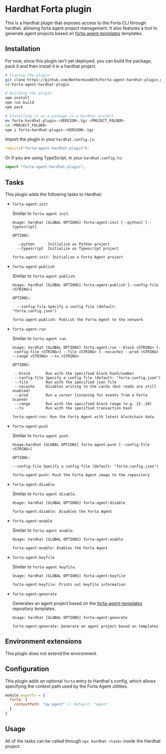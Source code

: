 # Hardhat Forta plugin

This is a Hardhat plugin that exposes access to the Forta CLI through hardhat,
allowing forta agent project management. It also features a tool to generate
agent projects based on [forta-agent-templates](https://github.com/arbitraryexecution/forta-agent-templates)
templates.

## Installation

For now, since this plugin isn't yet deployed, you can build the package, pack
it and then install it in a hardhat project.

```bash
# Cloning the plugin
git clone https://github.com/NethermindEth/Forta-agent-hardhat-plugin.git
cd Forta-agent-hardhat-plugin

# Building the plugin
npm install
npm run build
npm pack

# Installing it as a package in a hardhat project
mv forta-hardhat-plugin-<VERSION>.tgz <PROJECT_FOLDER>
cd <PROJECT_FOLDER>
npm i forta-hardhat-plugin-<VERSION>.tgz
```

Import the plugin in your `hardhat.config.js`:

```js
require("forta-agent-hardhat-plugin");
```

Or if you are using TypeScript, in your `hardhat.config.ts`:

```ts
import "forta-agent-hardhat-plugin";
```

## Tasks

This plugin adds the following tasks to Hardhat:

- `forta-agent:init`

  Similar to `forta-agent init`.

  ```
  Usage: hardhat [GLOBAL OPTIONS] forta-agent:init [--python] [--typescript]

  OPTIONS:

    --python      Initialize as Python project
    --typescript  Initialize as Typescript project

  forta-agent:init: Initialize a Forta Agent project
  ```

- `forta-agent:publish`

  Similar to `forta-agent publish`.

  ```
  Usage: hardhat [GLOBAL OPTIONS] forta-agent:publish [--config-file <STRING>]

  OPTIONS:

    --config-file Specify a config file (default: "forta.config.json")

  forta-agent:publish: Publish the Forta Agent to the network
  ```

- `forta-agent:run`

  Similar to `forta-agent run`.

  ```
  Usage: hardhat [GLOBAL OPTIONS] forta-agent:run --block <STRING> [--config-file <STRING>] --file <STRING> [--nocache] --prod <STRING> --range <STRING> --tx <STRING>

  OPTIONS:

   --block       Run with the specified block hash/number 
   --config-file Specify a config file (default: "forta.config.json")
   --file        Run with the specified json file 
   --nocache     Disables writing to the cache (but reads are still enabled) 
   --prod        Run a server listening for events from a Forta Scanner 
   --range       Run with the specified block range (e.g. 15..20) 
   --tx          Run with the specified transaction hash 

  forta-agent:run: Run the Forta Agent with latest blockchain data
  ```
- `forta-agent:push`

  Similar to `forta-agent push`.

  ```
  Usage:hardhat [GLOBAL OPTIONS] forta-agent:push [--config-file <STRING>]

  OPTIONS:

  --config-file Specify a config file (default: "forta.config.json")

  forta-agent:push: Push the Forta Agent image to the repository
  ```
- `forta-agent:disable`

  Similar to `forta-agent disable`.

  ```
  Usage: hardhat [GLOBAL OPTIONS] forta-agent:disable

  forta-agent:disable: Disables the Forta Agent
  ```
- `forta-agent:enable`

  Similar to `forta-agent enable`.

  ```
  Usage: hardhat [GLOBAL OPTIONS] forta-agent:enable

  forta-agent:enable: Enables the Forta Agent
  ```
- `forta-agent:keyfile`

  Similar to `forta-agent keyfile`.

  ```
  Usage: hardhat [GLOBAL OPTIONS] forta-agent:keyfile

  forta-agent:keyfile: Prints out keyfile information
  ```      

- `forta-agent:generate`

  Generates an agent project based on the [forta-agent-templates](https://github.com/arbitraryexecution/forta-agent-templates) repository templates.

  ```
  Usage: hardhat [GLOBAL OPTIONS] forta-agent:generate

  forta-agent:generate: Generate an agent project based on templates
  ```

## Environment extensions

This plugin does not extend the environment.

## Configuration

This plugin adds an optional `forta` entry to Hardhat's config, which allows specifying the context path used by the Forta Agent utilities.

```js
module.exports = {
  forta: {
    contextPath: "my_agent" // default: "agent"
  }
}
```

## Usage

All of the tasks can be called through `npx hardhat <task>` inside the Hardhat project.
